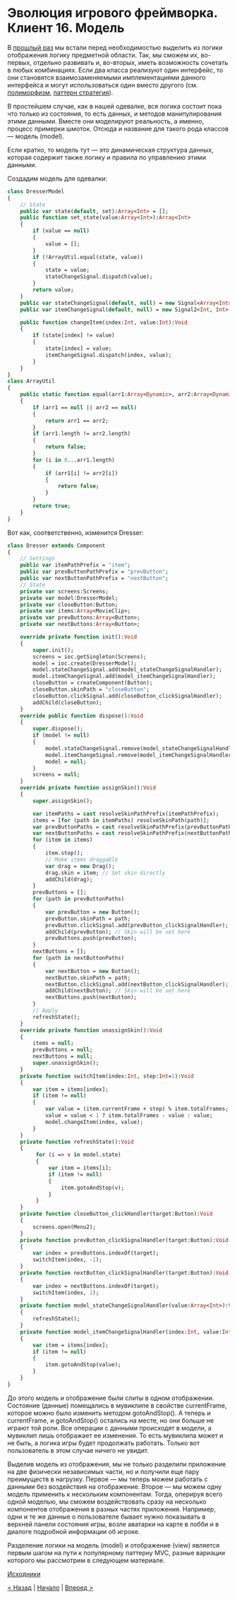 # Эволюция игрового фреймворка. Клиент 16. Модель

В [прошлый раз](01_client_15.md) мы встали перед необходимостью выделить из логики отображения логику предметной области. Так, мы сможем их, во-первых, отдельно развивать и, во-вторых, иметь возможность сочетать в любых комбинациях. Если два класса реализуют один интерфейс, то они становятся взаимозаменяемыми имплементациями данного интерфейса и могут использоваться один вместо другого (см. [полиморфизм](https://en.wikipedia.org/wiki/Polymorphism_(computer_science)), [паттерн стратегия](https://en.wikipedia.org/wiki/Strategy_pattern)).

В простейшем случае, как в нашей одевалке, вся логика состоит пока что только из состояния, то есть данных, и методов манипулирования этими данными. Вместе они моделируют реальность, а именно, процесс примерки шмоток. Отсюда и название для такого рода классов — модель (model).

Если кратко, то модель тут — это динамическая структура данных, которая содержит также логику и правила по управлению этими данными.

Создадим модель для одевалки:

```haxe
class DresserModel
{
    // State
    public var state(default, set):Array<Int> = [];
    public function set_state(value:Array<Int>):Array<Int>
    {
        if (value == null)
        {
            value = [];
        }
        if (!ArrayUtil.equal(state, value))
        {
            state = value;
            stateChangeSignal.dispatch(value);
        }
        return value;
    }
    public var stateChangeSignal(default, null) = new Signal<Array<Int>>();
    public var itemChangeSignal(default, null) = new Signal2<Int, Int>();

    public function changeItem(index:Int, value:Int):Void
    {
        if (state[index] != value)
        {
            state[index] = value;
            itemChangeSignal.dispatch(index, value);
        }
    }
}
class ArrayUtil
{
    public static function equal(arr1:Array<Dynamic>, arr2:Array<Dynamic>):Bool
    {
        if (arr1 == null || arr2 == null)
        {
            return arr1 == arr2;
        }
        if (arr1.length != arr2.length)
        {
            return false;
        }
        for (i in 0...arr1.length)
        {
            if (arr1[i] != arr2[i])
            {
                return false;
            }
        }
        return true;
    }
}
```

Вот как, соответственно, изменится Dresser:

```haxe
class Dresser extends Component
{
    // Settings
    public var itemPathPrefix = "item";
    public var prevButtonPathPrefix = "prevButton";
    public var nextButtonPathPrefix = "nextButton";
    // State
    private var screens:Screens;
    private var model:DresserModel;
    private var closeButton:Button;
    private var items:Array<MovieClip>;
    private var prevButtons:Array<Button>;
    private var nextButtons:Array<Button>;

    override private function init():Void
    {
        super.init();
        screens = ioc.getSingleton(Screens);
        model = ioc.create(DresserModel);
        model.stateChangeSignal.add(model_stateChangeSignalHandler);
        model.itemChangeSignal.add(model_itemChangeSignalHandler);
        closeButton = createComponent(Button);
        closeButton.skinPath = "closeButton";
        closeButton.clickSignal.add(closeButton_clickSignalHandler);
        addChild(closeButton);
    }
    override public function dispose():Void
    {
        super.dispose();
        if (model != null)
        {
            model.stateChangeSignal.remove(model_stateChangeSignalHandler);
            model.itemChangeSignal.remove(model_itemChangeSignalHandler);
            model = null;
        }
        screens = null;
    }
    override private function assignSkin():Void
    {
        super.assignSkin();

        var itemPaths = cast resolveSkinPathPrefix(itemPathPrefix);
        items = [for (path in itemPaths) resolveSkinPath(path)];
        var prevButtonPaths = cast resolveSkinPathPrefix(prevButtonPathPrefix);
        var nextButtonPaths = cast resolveSkinPathPrefix(nextButtonPathPrefix);
        for (item in items)
        {
            item.stop();
            // Make items draggable
            var drag = new Drag();
            drag.skin = item; // Set skin directly
            addChild(drag);
        }
        prevButtons = [];
        for (path in prevButtonPaths)
        {
            var prevButton = new Button();
            prevButton.skinPath = path;
            prevButton.clickSignal.add(prevButton_clickSignalHandler);
            addChild(prevButton); // Skin will be set here
            prevButtons.push(prevButton);
        }
        nextButtons = [];
        for (path in nextButtonPaths)
        {
            var nextButton = new Button();
            nextButton.skinPath = path;
            nextButton.clickSignal.add(nextButton_clickSignalHandler);
            addChild(nextButton); // Skin will be set here
            nextButtons.push(nextButton);
        }
        // Apply
        refreshState();
    }
    override private function unassignSkin():Void
    {
        items = null;
        prevButtons = null;
        nextButtons = null;
        super.unassignSkin();
    }
    private function switchItem(index:Int, step:Int=1):Void
    {
        var item = items[index];
        if (item != null)
        {
            var value = (item.currentFrame + step) % item.totalFrames;
            value = value < 1 ? item.totalFrames - value : value;
            model.changeItem(index, value);
        }
    }
    private function refreshState():Void
    {
         for (i => v in model.state)
         {
             var item = items[i];
             if (item != null)
             {
                 item.gotoAndStop(v);
             }
         }
    }
    private function closeButton_clickHandler(target:Button):Void
    {
        screens.open(Menu2);
    }
    private function prevButton_clickSignalHandler(target:Button):Void
    {
        var index = prevButtons.indexOf(target);
        switchItem(index, -1);
    }
    private function nextButton_clickSignalHandler(target:Button):Void
    {
        var index = nextButtons.indexOf(target);
        switchItem(index, 1);
    }
    private function model_stateChangeSignalHandler(value:Array<Int>):Void
    {
        refreshState();
    }
    private function model_itemChangeSignalHandler(index:Int, value:Int):Void
    {
        var item = items[index];
        if (item != null)
        {
            item.gotoAndStop(value);
        }
    }
}
```

До этого модель и отображение были слиты в одном отображении. Состояние (данные) помещались в мувиклипе в свойстве currentFrame, которое можно было изменить методом gotoAndStop(). А теперь и currentFrame, и gotoAndStop() остались на месте, но они больше не играют той роли. Все операции с данными происходят в модели, а мувиклип лишь отображает ее изменения. То есть мувиклипа может и не быть, а логика игры будет продолжать работать. Только вот пользователь в этом случае ничего не увидит.

Выделив модель из отображения, мы не только разделили приложение на две физически независимых части, но и получили еще пару преимуществ в нагрузку. Первое — мы теперь можем работать с данными без воздействия на отображение. Второе — мы можем одну модель применить к нескольким компонентам. Тогда, оперируя всего одной моделью, мы сможем воздействовать сразу на несколько компонентов отображения в разных частях приложения. Например, одни и те же данные о пользователе бывает нужно показывать в верхней панели состояния игры, возле аватарки на карте в лобби и в диалоге подробной информации об игроке.

Разделение логики на модель (model) и отображение (view) является первым шагом на пути к популярному паттерну MVC, разные вариации которого мы рассмотрим в следующем материале.

[Исходники](https://gitlab.com/markelov-alex/hx-py-framework-evolution/-/tree/main/f_models/client_haxe/src/)

[< Назад](01_client_15.md)  |  [Начало](00_intro_01.md)  |  [Вперед >](01_client_17.md)
